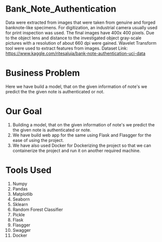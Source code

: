 # Bank_Note_Authentication
Data were extracted from images that were taken from genuine and forged banknote-like specimens. For digitization, an industrial camera usually used for print inspection was used. The final images have 400x 400 pixels. Due to the object lens and distance to the investigated object gray-scale pictures with a resolution of about 660 dpi were gained. Wavelet Transform tool were used to extract features from images.
Dataset Link: https://www.kaggle.com/ritesaluja/bank-note-authentication-uci-data

# Business Problem
Here we have build a model, that on the given information of note's we predict the the given note is authenticated or not.

# Our Goal
1. Building a model, that on the given information of note's we predict the the given note is authenticated or note.
2. We have build web app for the same using Flask and Flasgger for the ease of using the project.
3. We have also used Docker for Dockerizing the project so that we can containerize the project and run it on another required machine.

# Tools Used
1. Numpy
2. Pandas
3. Matplotlib
4. Seaborn
5. Sklearn
6. Random Forest Classifier
7. Pickle
8. Flask
9. Flasgger
10. Swagger
11. Docker


